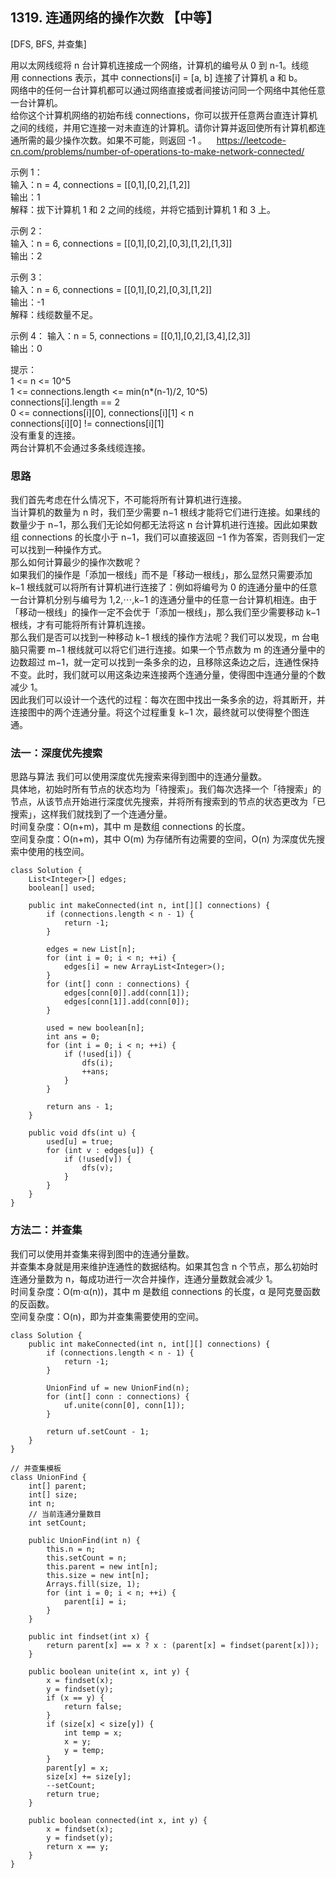 ## 1319. 连通网络的操作次数 【中等】     
[DFS, BFS, 并查集]     

用以太网线缆将 n 台计算机连接成一个网络，计算机的编号从 0 到 n-1。线缆用 connections 表示，其中 connections[i] = [a, b] 连接了计算机 a 和 b。     
网络中的任何一台计算机都可以通过网络直接或者间接访问同一个网络中其他任意一台计算机。        
给你这个计算机网络的初始布线 connections，你可以拔开任意两台直连计算机之间的线缆，并用它连接一对未直连的计算机。请你计算并返回使所有计算机都连通所需的最少操作次数。如果不可能，则返回 -1 。     
https://leetcode-cn.com/problems/number-of-operations-to-make-network-connected/   

示例 1：    
输入：n = 4, connections = [[0,1],[0,2],[1,2]]   
输出：1    
解释：拔下计算机 1 和 2 之间的线缆，并将它插到计算机 1 和 3 上。    

示例 2：    
输入：n = 6, connections = [[0,1],[0,2],[0,3],[1,2],[1,3]]    
输出：2    

示例 3：   
输入：n = 6, connections = [[0,1],[0,2],[0,3],[1,2]]   
输出：-1   
解释：线缆数量不足。    

示例 4：
输入：n = 5, connections = [[0,1],[0,2],[3,4],[2,3]]    
输出：0    

提示：   
1 <= n <= 10^5   
1 <= connections.length <= min(n*(n-1)/2, 10^5)   
connections[i].length == 2   
0 <= connections[i][0], connections[i][1] < n   
connections[i][0] != connections[i][1]   
没有重复的连接。   
两台计算机不会通过多条线缆连接。    

### 思路    
我们首先考虑在什么情况下，不可能将所有计算机进行连接。      
当计算机的数量为 n 时，我们至少需要 n−1 根线才能将它们进行连接。如果线的数量少于 n−1，那么我们无论如何都无法将这 n 台计算机进行连接。因此如果数组 connections 的长度小于 n−1，我们可以直接返回 −1 作为答案，否则我们一定可以找到一种操作方式。     
那么如何计算最少的操作次数呢？      
如果我们的操作是「添加一根线」而不是「移动一根线」，那么显然只需要添加 k−1 根线就可以将所有计算机进行连接了：例如将编号为 0 的连通分量中的任意一台计算机分别与编号为 1,2,⋯,k−1 的连通分量中的任意一台计算机相连。由于「移动一根线」的操作一定不会优于「添加一根线」，那么我们至少需要移动 k−1 根线，才有可能将所有计算机连接。      
那么我们是否可以找到一种移动 k−1 根线的操作方法呢？我们可以发现，m 台电脑只需要 m−1 根线就可以将它们进行连接。如果一个节点数为 m 的连通分量中的边数超过 m−1，就一定可以找到一条多余的边，且移除这条边之后，连通性保持不变。此时，我们就可以用这条边来连接两个连通分量，使得图中连通分量的个数减少 1。    
因此我们可以设计一个迭代的过程：每次在图中找出一条多余的边，将其断开，并连接图中的两个连通分量。将这个过程重复 k−1 次，最终就可以使得整个图连通。    

### 法一：深度优先搜索      
思路与算法
我们可以使用深度优先搜索来得到图中的连通分量数。     
具体地，初始时所有节点的状态均为「待搜索」。我们每次选择一个「待搜索」的节点，从该节点开始进行深度优先搜索，并将所有搜索到的节点的状态更改为「已搜索」，这样我们就找到了一个连通分量。     
时间复杂度：O(n+m)，其中 m 是数组 connections 的长度。    
空间复杂度：O(n+m)，其中 O(m) 为存储所有边需要的空间，O(n) 为深度优先搜索中使用的栈空间。    
```
class Solution {
    List<Integer>[] edges;
    boolean[] used;

    public int makeConnected(int n, int[][] connections) {
        if (connections.length < n - 1) {
            return -1;
        }

        edges = new List[n];
        for (int i = 0; i < n; ++i) {
            edges[i] = new ArrayList<Integer>();
        }
        for (int[] conn : connections) {
            edges[conn[0]].add(conn[1]);
            edges[conn[1]].add(conn[0]);
        }
        
        used = new boolean[n];
        int ans = 0;
        for (int i = 0; i < n; ++i) {
            if (!used[i]) {
                dfs(i);
                ++ans;
            }
        }
        
        return ans - 1;
    }

    public void dfs(int u) {
        used[u] = true;
        for (int v : edges[u]) {
            if (!used[v]) {
                dfs(v);
            }
        }
    }
}
```

### 方法二：并查集
我们可以使用并查集来得到图中的连通分量数。     
并查集本身就是用来维护连通性的数据结构。如果其包含 n 个节点，那么初始时连通分量数为 n，每成功进行一次合并操作，连通分量数就会减少 1。       
时间复杂度：O(m⋅α(n))，其中 m 是数组 connections 的长度，α 是阿克曼函数的反函数。     
空间复杂度：O(n)，即为并查集需要使用的空间。       
```
class Solution {
    public int makeConnected(int n, int[][] connections) {
        if (connections.length < n - 1) {
            return -1;
        }

        UnionFind uf = new UnionFind(n);
        for (int[] conn : connections) {
            uf.unite(conn[0], conn[1]);
        }

        return uf.setCount - 1;
    }
}

// 并查集模板
class UnionFind {
    int[] parent;
    int[] size;
    int n;
    // 当前连通分量数目
    int setCount;

    public UnionFind(int n) {
        this.n = n;
        this.setCount = n;
        this.parent = new int[n];
        this.size = new int[n];
        Arrays.fill(size, 1);
        for (int i = 0; i < n; ++i) {
            parent[i] = i;
        }
    }
    
    public int findset(int x) {
        return parent[x] == x ? x : (parent[x] = findset(parent[x]));
    }
    
    public boolean unite(int x, int y) {
        x = findset(x);
        y = findset(y);
        if (x == y) {
            return false;
        }
        if (size[x] < size[y]) {
            int temp = x;
            x = y;
            y = temp;
        }
        parent[y] = x;
        size[x] += size[y];
        --setCount;
        return true;
    }
    
    public boolean connected(int x, int y) {
        x = findset(x);
        y = findset(y);
        return x == y;
    }
}
```


























